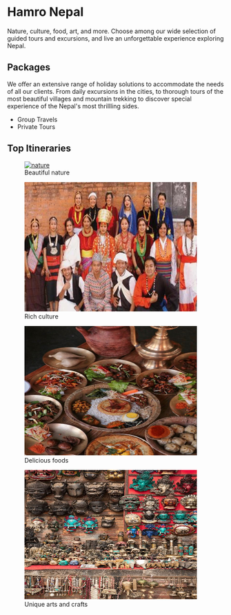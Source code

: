 <!DOCTYPE html>
<html lang = en>

  <head>
    <meta name="description" content="website">
    <meta charset="UTF-8">
    <title>Travel Agency Page</title>
  </head>

  <body>
 <h1>Hamro Nepal</h1>
 <p>Nature, culture, food, art, and more. Choose among our wide selection of guided tours and excursions, and live an unforgettable experience exploring Nepal.</p>
 <h2>Packages</h2>
 <p>We offer an extensive range of holiday solutions to accommodate the needs of all our clients. From daily excursions in the cities, to thorough tours of the most beautiful villages and mountain trekking to discover special experience of the Nepal's most thrillling sides.
 </p>
 <ul>
   <li>Group Travels</li>
   <li>Private Tours</li>
 </ul>
 <h2>Top Itineraries</h2>
  </body>

  <figure> <a href="https://www.freecodecamp.org/learn" targret="_blank" ><img src="https://raw.githubusercontent.com/Anupa6/no-clue/refs/heads/main/Panch%20Pokhari%20%2C%20Sindhupalchwok%20%2C%20Nepal%F0%9F%87%B3%F0%9F%87%B5.jpg" height="300" width="400" alt="nature"></a>
    <figcaption>Beautiful nature<figcaption/>
  </figure>

<figure> <a href="https://www.freecodecamp.org/learn" target="_blank"><img src="https://raw.githubusercontent.com/Anupa6/no-clue/refs/heads/main/People%20of%20Nepal%20varies%20in%20accordance%20to%20their%20geographical%20setting%20as%20well%20as%20the%20weather%20conditions_.jpg" height="300" width="400" alt="culture"></a>
  <figcaption>Rich culture</figcaption>
  </figure>

  <figure> <a href="https://www.freecodecamp.org/learn" target="_blank"><img src="https://raw.githubusercontent.com/Anupa6/no-clue/refs/heads/main/Newari%20authentic%20food%20in%20Nepal.jpg"height="300" width="400" alt="food" ></a>
  <figcaption>Delicious foods</figcaption>
  </figure>

<figure> <a href="https://www.freecodecamp.org/learn" target="_blank"><img src="https://raw.githubusercontent.com/Anupa6/no-clue/refs/heads/main/_Nepali%20Souvenirs_%20by%20Stocksy%20Contributor%20%20_Bisual%20Studio_.jpg" height="300" width="400"  alt="art"></a>
  <figcaption>Unique arts and crafts</figcaption>
  </figure>
  </html>
